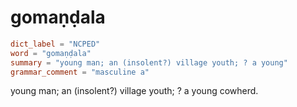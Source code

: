 # gomaṇḍala

``` toml
dict_label = "NCPED"
word = "gomaṇḍala"
summary = "young man; an (insolent?) village youth; ? a young"
grammar_comment = "masculine a"
```

young man; an (insolent?) village youth; ? a young cowherd.

